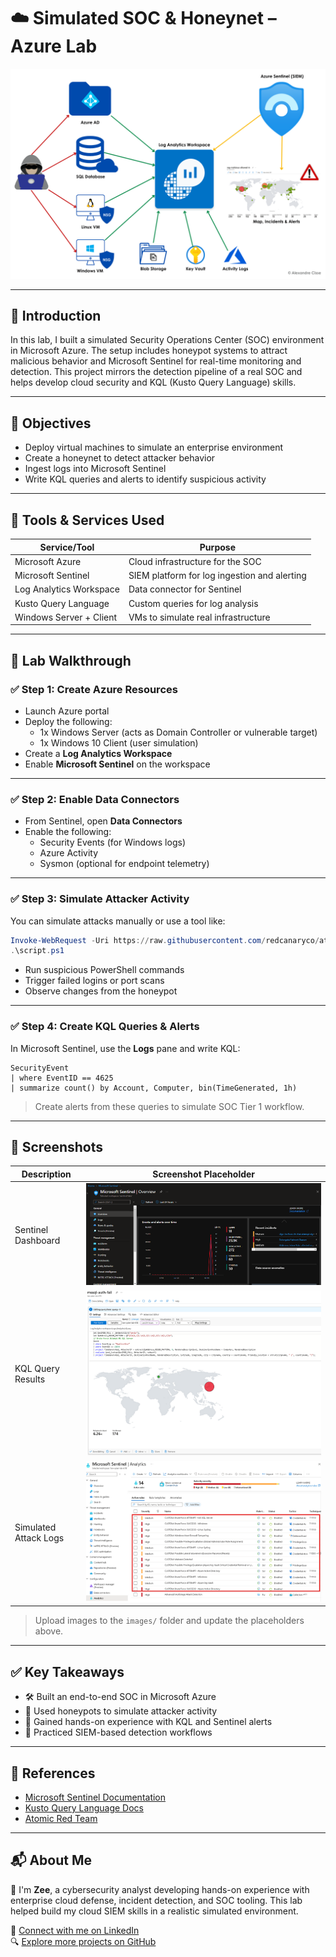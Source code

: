 # ☁️ Simulated SOC & Honeynet – Azure Lab

![null](siem-honey.png) <!-- Replace with a cover image -->

---

## 📘 Introduction

In this lab, I built a simulated Security Operations Center (SOC) environment in Microsoft Azure. The setup includes honeypot systems to attract malicious behavior and Microsoft Sentinel for real-time monitoring and detection. This project mirrors the detection pipeline of a real SOC and helps develop cloud security and KQL (Kusto Query Language) skills.

---

## 🎯 Objectives

- Deploy virtual machines to simulate an enterprise environment
- Create a honeynet to detect attacker behavior
- Ingest logs into Microsoft Sentinel
- Write KQL queries and alerts to identify suspicious activity

---

## 🧰 Tools & Services Used

| Service/Tool          | Purpose                                     |
|------------------------|---------------------------------------------|
| Microsoft Azure        | Cloud infrastructure for the SOC            |
| Microsoft Sentinel     | SIEM platform for log ingestion and alerting|
| Log Analytics Workspace| Data connector for Sentinel                 |
| Kusto Query Language   | Custom queries for log analysis             |
| Windows Server + Client| VMs to simulate real infrastructure         |

---

## 🧪 Lab Walkthrough

### ✅ Step 1: Create Azure Resources

- Launch Azure portal
- Deploy the following:
  - 1x Windows Server (acts as Domain Controller or vulnerable target)
  - 1x Windows 10 Client (user simulation)
- Create a **Log Analytics Workspace**
- Enable **Microsoft Sentinel** on the workspace

---

### ✅ Step 2: Enable Data Connectors

- From Sentinel, open **Data Connectors**
- Enable the following:
  - Security Events (for Windows logs)
  - Azure Activity
  - Sysmon (optional for endpoint telemetry)

---

### ✅ Step 3: Simulate Attacker Activity

You can simulate attacks manually or use a tool like:

```powershell
Invoke-WebRequest -Uri https://raw.githubusercontent.com/redcanaryco/atomic-red-team/master/atomics/T1059.001/T1059.001.md -OutFile script.ps1
.\script.ps1
```

- Run suspicious PowerShell commands
- Trigger failed logins or port scans
- Observe changes from the honeypot

---

### ✅ Step 4: Create KQL Queries & Alerts

In Microsoft Sentinel, use the **Logs** pane and write KQL:

```kql
SecurityEvent
| where EventID == 4625
| summarize count() by Account, Computer, bin(TimeGenerated, 1h)
```

> Create alerts from these queries to simulate SOC Tier 1 workflow.

---

## 📸 Screenshots

| Description                     | Screenshot Placeholder              |
|---------------------------------|-------------------------------------|
| Sentinel Dashboard              | ![null](Dashboard.png)    |
| KQL Query Results               | ![null](KQL-Cover.png)         |
| Simulated Attack Logs           | ![null](SimAttck.png)      |

> Upload images to the `images/` folder and update the placeholders above.

---

## ✅ Key Takeaways

- 🛠️ Built an end-to-end SOC in Microsoft Azure  
- 🧪 Used honeypots to simulate attacker activity  
- 🧠 Gained hands-on experience with KQL and Sentinel alerts  
- 🚨 Practiced SIEM-based detection workflows  

---

## 📎 References

- [Microsoft Sentinel Documentation](https://learn.microsoft.com/en-us/azure/sentinel/)
- [Kusto Query Language Docs](https://learn.microsoft.com/en-us/azure/data-explorer/kusto/query/)
- [Atomic Red Team](https://github.com/redcanaryco/atomic-red-team)

---

## 📬 About Me

👋 I'm **Zee**, a cybersecurity analyst developing hands-on experience with enterprise cloud defense, incident detection, and SOC tooling. This lab helped build my cloud SIEM skills in a realistic simulated environment.

🔗 [Connect with me on LinkedIn](https://www.linkedin.com/in/zee-williams)  
🔍 [Explore more projects on GitHub](https://github.com/zeewilliams)
```
